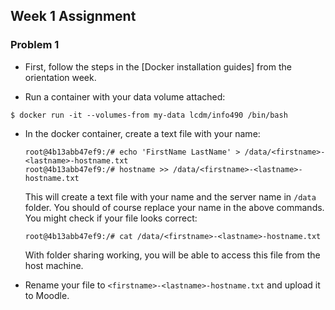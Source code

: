 ## Week 1 Assignment

### Problem 1

- First, follow the steps in the [Docker installation guides] from the
orientation week.

- Run a container with your data volume attached:

```console
$ docker run -it --volumes-from my-data lcdm/info490 /bin/bash
```

- In the docker container, create a text file with your name:

    ```console
    root@4b13abb47ef9:/# echo 'FirstName LastName' > /data/<firstname>-<lastname>-hostname.txt
    root@4b13abb47ef9:/# hostname >> /data/<firstname>-<lastname>-hostname.txt
    ```

    This will create a text file with your name and the server name in `/data` folder. You should of course replace your name in the above commands. You might check if your file looks correct:

    ```console
    root@4b13abb47ef9:/# cat /data/<firstname>-<lastname>-hostname.txt
    ```

    With folder sharing working, you will be able to access this file from the host
machine.

- Rename your file to `<firstname>-<lastname>-hostname.txt` and upload it to Moodle.
